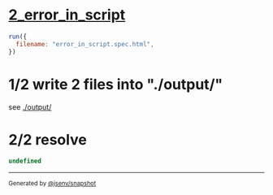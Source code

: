 # [2_error_in_script](../../test_plan_logs_browsers.test.mjs#L130)

```js
run({
  filename: "error_in_script.spec.html",
})
```

# 1/2 write 2 files into "./output/"

see [./output/](./output/)

# 2/2 resolve

```js
undefined
```

---

<sub>
  Generated by <a href="https://github.com/jsenv/core/tree/main/packages/independent/snapshot">@jsenv/snapshot</a>
</sub>
